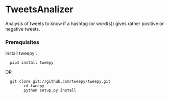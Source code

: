 # TweetsAnalizer
Analysis of tweets to know if a hashtag (or word(s)) gives rather positive or negative tweets.
### Prerequisites
Install tweepy :
```
  pip3 install tweepy
```
OR
```
  git clone git://github.com/tweepy/tweepy.git
		cd tweepy
		python setup.py install
```

